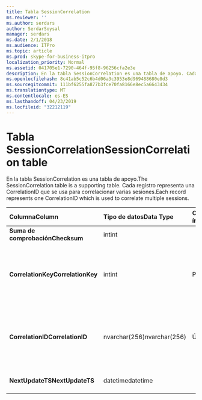 ```yaml
---
title: Tabla SessionCorrelation
ms.reviewer: ''
ms.author: serdars
author: SerdarSoysal
manager: serdars
ms.date: 2/1/2018
ms.audience: ITPro
ms.topic: article
ms.prod: skype-for-business-itpro
localization_priority: Normal
ms.assetid: 041705e1-7290-464f-95f8-96256cfa2e3e
description: En la tabla SessionCorrelation es una tabla de apoyo. Cada registro representa una CorrelationID que se usa para correlacionar varias sesiones.
ms.openlocfilehash: 8c41ab5c52c6b4d06a3c3953e8d969488680e8d3
ms.sourcegitcommit: 111bf6255fa877b3fce70fa8166e8ec5a6643434
ms.translationtype: MT
ms.contentlocale: es-ES
ms.lasthandoff: 04/23/2019
ms.locfileid: "32212119"
---
```

# <a name="sessioncorrelation-table"></a><span data-ttu-id="9eb75-104">Tabla SessionCorrelation</span><span class="sxs-lookup"><span data-stu-id="9eb75-104">SessionCorrelation table</span></span>
 
<span data-ttu-id="9eb75-105">En la tabla SessionCorrelation es una tabla de apoyo.</span><span class="sxs-lookup"><span data-stu-id="9eb75-105">The SessionCorrelation table is a supporting table.</span></span> <span data-ttu-id="9eb75-106">Cada registro representa una CorrelationID que se usa para correlacionar varias sesiones.</span><span class="sxs-lookup"><span data-stu-id="9eb75-106">Each record represents one CorrelationID which is used to correlate multiple sessions.</span></span> 
  
|<span data-ttu-id="9eb75-107">**Columna**</span><span class="sxs-lookup"><span data-stu-id="9eb75-107">**Column**</span></span>|<span data-ttu-id="9eb75-108">**Tipo de datos**</span><span class="sxs-lookup"><span data-stu-id="9eb75-108">**Data Type**</span></span>|<span data-ttu-id="9eb75-109">**Clave o índice**</span><span class="sxs-lookup"><span data-stu-id="9eb75-109">**Key/Index**</span></span>|<span data-ttu-id="9eb75-110">**Detalles**</span><span class="sxs-lookup"><span data-stu-id="9eb75-110">**Details**</span></span>|
|:-----|:-----|:-----|:-----|
|<span data-ttu-id="9eb75-111">**Suma de comprobación**</span><span class="sxs-lookup"><span data-stu-id="9eb75-111">**Checksum**</span></span> <br/> |<span data-ttu-id="9eb75-112">int</span><span class="sxs-lookup"><span data-stu-id="9eb75-112">int</span></span>  <br/> |||
|<span data-ttu-id="9eb75-113">**CorrelationKey**</span><span class="sxs-lookup"><span data-stu-id="9eb75-113">**CorrelationKey**</span></span> <br/> |<span data-ttu-id="9eb75-114">int</span><span class="sxs-lookup"><span data-stu-id="9eb75-114">int</span></span>  <br/> |<span data-ttu-id="9eb75-115">Primary</span><span class="sxs-lookup"><span data-stu-id="9eb75-115">Primary</span></span>  <br/> |<span data-ttu-id="9eb75-116">Número único que identifica este / servidor de conferencia A/v.</span><span class="sxs-lookup"><span data-stu-id="9eb75-116">Unique number identifying this A/V Conferencing Server.</span></span>  <br/> |
|<span data-ttu-id="9eb75-117">**CorrelationID**</span><span class="sxs-lookup"><span data-stu-id="9eb75-117">**CorrelationID**</span></span> <br/> |<span data-ttu-id="9eb75-118">nvarchar(256)</span><span class="sxs-lookup"><span data-stu-id="9eb75-118">nvarchar(256)</span></span>  <br/> |<span data-ttu-id="9eb75-119">Único</span><span class="sxs-lookup"><span data-stu-id="9eb75-119">Unique</span></span>  <br/> |<span data-ttu-id="9eb75-120">Las sesiones correlacionadas tendrán el mismo identificador de correlación.</span><span class="sxs-lookup"><span data-stu-id="9eb75-120">Sessions that are correlated will have the same correlation ID.</span></span>  <br/> |
|<span data-ttu-id="9eb75-121">**NextUpdateTS**</span><span class="sxs-lookup"><span data-stu-id="9eb75-121">**NextUpdateTS**</span></span> <br/> |<span data-ttu-id="9eb75-122">datetime</span><span class="sxs-lookup"><span data-stu-id="9eb75-122">datetime</span></span>  <br/> | <br/> |<span data-ttu-id="9eb75-123">Sólo para uso interno.</span><span class="sxs-lookup"><span data-stu-id="9eb75-123">For internal use only.</span></span>  <br/> |
   

